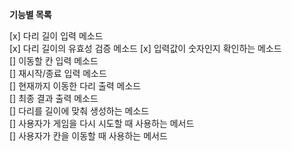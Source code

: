**기능별 목록**

[x] 다리 길이 입력 메소드  
[x] 다리 길이의 유효성 검증 메소드 
[x] 입력값이 숫자인지 확인하는 메소드  
[] 이동할 칸 입력 메소드  
[] 재시작/종료 입력 메소드  
[] 현재까지 이동한 다리 출력 메소드  
[] 최종 결과 출력 메소드  
[] 다리를 길이에 맞춰 생성하는 메소드  
[] 사용자가 게임을 다시 시도할 때 사용하는 메서드  
[] 사용자가 칸을 이동할 때 사용하는 메서드
